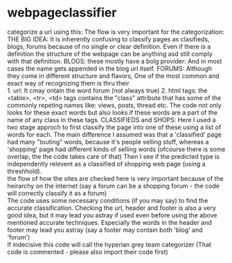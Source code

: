 # webpageclassifier

categorize a url using this: The flow is very important for the categorization:
THE BIG IDEA: It is inherently confusing to classify pages as clasifieds, blogs, forums because of no single or clear definition.
Even if there is a definition the structure of the webpage can be anything asd still comply with that definition.
BLOGS: these mostly have a bolg provider: And in most cases the name gets appended in the blog url itself.
FORUMS: Although they come in different structure and flavors, One of the most common and exact way of recognizing them is thru their	
			1. url: It cmay ontain the word forum (not always true)
			2. html tags: the \<table\>, \<tr\>, \<td\> tags contains the "class" attribute that has some of the commonly repeting names like: views, posts, thread etc.
			The code not only looks for these exact words but also looks if these words are a part of the name of any class in these tags.
CLASSIFIEDS and SHOPS: Here I used a two stage approch to first classify the page into one of these using a list of words for each.
						 The main difference I assumed was that a 'classified' page had many "touting" words, because it's people selling stuff,
						 whereas a 'shopping' page had different kinds of selling words (ofcourse there is some overlap, the the code takes care of that)
						 Then I see if the predicted type is independently relevent as a classified of shopping web page (using a threshhold).				
		the flow of how the sites are checked here is very important because of the heirarchy on the internet (say a forum can be a shopping forum - 
		the code will correctly classify it as a forum)		
	 	The code uses some necessary conditions (if you may say) to find the accurate classification.
		Checking the url, header and 
		footer is also a very good	idea, but it may lead you astray if used even before using the above mentioned accurate techniques. Especially the 
		words in the header and footer may lead you astray (say a footer may contain both 'blog' and 'forum')	
		If indecisive this code will call the hyperian grey team categorizer (That code is commented - please also import their code first)

